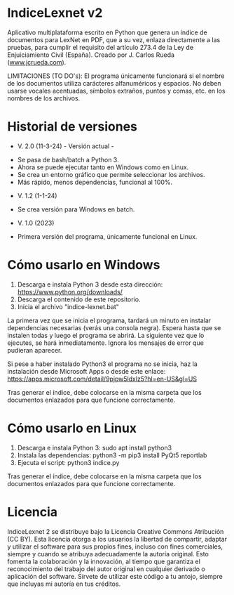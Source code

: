 # IndiceLexnet v2

Aplicativo multiplataforma escrito en Python que genera un índice de documentos para LexNet en PDF, que a su vez, enlaza directamente a las pruebas, para cumplir el requisito del artículo 273.4 de la Ley de Enjuiciamiento Civil (España). Creado por J. Carlos Rueda (www.jcrueda.com).

LIMITACIONES (TO DO's): El programa únicamente funcionará si el nombre de los documentos utiliza carácteres alfanuméricos y espacios. No deben usarse vocales acentuadas, símbolos extraños, puntos y comas, etc. en los nombres de los archivos.

# Historial de versiones

- V. 2.0 (11-3-24) - Versión actual -
* Se pasa de bash/batch a Python 3.
* Ahora se puede ejecutar tanto en Windows como en Linux.
* Se crea un entorno gráfico que permite seleccionar los archivos.
* Más rápido, menos dependencias, funcional al 100%.

- V. 1.2 (1-1-24)
* Se crea versión para Windows en batch.

- V. 1.0 (2023)
* Primera versión del programa, únicamente funcional en Linux.

# Cómo usarlo en Windows
1. Descarga e instala Python 3 desde esta dirección: https://www.python.org/downloads/
2. Descarga el contenido de este repositorio.
3. Inicia el archivo "indice-lexnet.bat"

La primera vez que se inicia el programa, tardará un minuto en instalar dependencias necesarias (verás una consola negra). Espera hasta que se instalen todas y luego el programa se abrirá.
La siguiente vez que lo ejecutes, se hará inmediatamente. Ignora los mensajes de error que pudieran aparecer. 

Si pese a haber instalado Python3 el programa no se inicia, haz la instalación desde Microsoft Apps o desde este enlace: https://apps.microsoft.com/detail/9pjpw5ldxlz5?hl=en-US&gl=US

Tras generar el índice, debe colocarse en la misma carpeta que los documentos enlazados para que funcione correctamente.

# Cómo usarlo en Linux
1. Descarga e instala Python 3: sudo apt install python3
2. Instala las dependencias: python3 -m pip3 install PyQt5 reportlab
3. Ejecuta el script: python3 indice.py

Tras generar el índice, debe colocarse en la misma carpeta que los documentos enlazados para que funcione correctamente.

# Licencia
IndiceLexnet 2 se distribuye bajo la Licencia Creative Commons Atribución (CC BY). Esta licencia otorga a los usuarios la libertad de compartir, adaptar y utilizar el software para sus propios fines, incluso con fines comerciales, siempre y cuando se atribuya adecuadamente la autoría original. Esto fomenta la colaboración y la innovación, al tiempo que garantiza el reconocimiento del trabajo del autor original en cualquier derivado o aplicación del software. Sírvete de utilizar este código a tu antojo, siempre que incluyas mi autoría en tus créditos.

